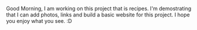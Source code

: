 Good Morning, 
I am working on this project that is recipes.
I'm demostrating that I can add photos, links and build a basic website for this project.
I hope you enjoy what you see. :D